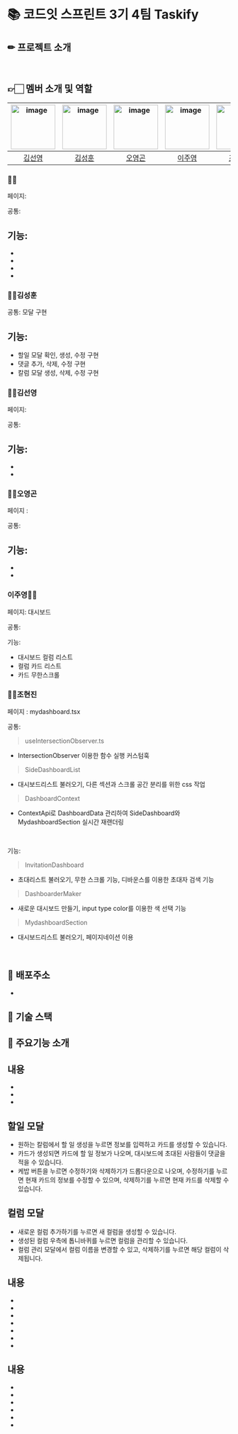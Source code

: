 # 📚 코드잇 스프린트 3기 4팀 Taskify




## ✏ 프로젝트 소개



</br>





## 👉🏻 멤버 소개 및 역할

| <img width="100"  alt="image" src="https://github.com/Codeit3-part3-team4/Taskify/assets/126558640/6d4f4d70-1b3d-4d69-9170-60e848102c88"> | <img width="100" alt="image" src="https://avatars.githubusercontent.com/u/129745640?v=4"> | <img width="100" alt="image" src='https://avatars.githubusercontent.com/u/68732996?v=4'> | <img width="100"  alt="image" src="https://github.com/Codeit3-part3-team4/Taskify/assets/126558640/0932792e-f5de-412b-940f-5c3c8b94f6c8"> | <img width="100" alt="image" src="https://avatars.githubusercontent.com/u/126558640?v=4"> |
| :-: | :-: | :-: | :-: | :-: |
| [김선영](https://github.com/kimsuns) | [김성훈](https://github.com/huniiiiii) | [오영곤](https://github.com/ohddang) | [이주영](https://github.com/2zzzyoung) | [조현진](https://github.com/ahrrrl) |



### 🙍‍♂️

페이지:  </br>

공통:  </br>

기능: </br>
- 
- 
- 
- 
- 

###  🙍‍♂️김성훈  

공통: 모달 구현 </br>

## 기능: </br>
- 할일 모달 확인, 생성, 수정 구현  
- 댓글 추가, 삭제, 수정 구현
- 칼럼 모달 생성, 삭제, 수정 구현


###  🙍‍♀️김선영

페이지:  </br>

공통:  </br>

기능: </br> 
- 
- 
- 

###  🙍‍♂️오영곤

페이지 :  </br>

공통:  </br>

기능: </br> 
- 
- 
- 

###  이주영🙍‍♀️

페이지:  대시보드 </br>

공통:  </br>

기능: </br> 
- 대시보드 컬럼 리스트
- 컬럼 카드 리스트
- 카드 무한스크롤
  

###  🙍‍♂️조현진

페이지 : mydashboard.tsx </br>

공통: </br>
> useIntersectionObserver.ts
- IntersectionObserver 이용한 함수 실행 커스텀훅
> SideDashboardList
- 대시보드리스트 불러오기, 다른 섹션과 스크롤 공간 분리를 위한 css 작업
> DashboardContext
- ContextApi로 DashboardData 관리하여 SideDashboard와 MydashboardSection 실시간 재랜더링
</br>

기능: </br> 
> InvitationDashboard
- 초대리스트 불러오기, 무한 스크롤 기능, 디바운스를 이용한 초대자 검색 기능
> DashboarderMaker
- 새로운 대시보드 만들기, input type color를 이용한 색 선택 기능
> MydashboardSection
- 대시보드리스트 불러오기, 페이지네이션 이용
</br>

## 📃 배포주소

- 

## 💾 기술 스택




## 🔔 주요기능 소개

##  **내용**



- 
- 
- 

## **할일 모달**

- 원하는 칼럼에서 할 일 생성을 누르면 정보를 입력하고 카드를 생성할 수 있습니다.
- 카드가 생성되면 카드에 할 일 정보가 나오며, 대시보드에 초대된 사람들이 댓글을 적을 수 있습니다.
- 케밥 버튼을 누르면 수정하기와 삭제하기가 드롭다운으로 나오며, 수정하기를 누르면 현재 카드의 정보를 수정할 수 있으며, 삭제하기를 누르면 현재 카드를 삭제할 수 있습니다.


## **컬럼 모달**

- 새로운 컬럼 추가하기를 누르면 새 컬럼을 생성할 수 있습니다.
- 생성된 컬럼 우측에 톱니바퀴를 누르면 컬럼을 관리할 수 있습니다.
- 컬럼 관리 모달에서 컬럼 이름을 변경할 수 있고, 삭제하기를 누르면 해당 컬럼이 삭제됩니다. 

## **내용**






- 
- 
- 
- 
- 
- 
- 

## **내용**






- 
- 
- 
- 
- 
- 
